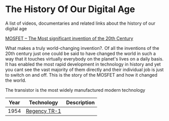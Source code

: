 # The History Of Our Digital Age

A list of videos, documentaries and related links about the history of our digital age

[MOSFET – The Most significant invention of the 20th Century](https://www.youtube.com/watch?v=bHwl8TdEI6k)

What makes a truly world-changing invention?. Of all the inventions of the 20th century just one could be said to have changed the world in such a way that it touches virtually everybody on the planet's lives on a daily basis. It has enabled the most rapid development in technology in history and yet you cant see the vast majority of them directly and their individual job is just to switch on and off. This is the story of the MOSFET and how it changed the world.

The transistor is the most widely manufactured modern technology

| Year	| Technology | Description |
|-|-|-|
| 1954 | [Regency TR-1](https://en.wikipedia.org/wiki/Regency_TR-1) |  |
<!--stackedit_data:
eyJoaXN0b3J5IjpbNDczMjMyNDk2LC05MDQ5NDU2OTIsMjg5Mj
MxNjgyXX0=
-->